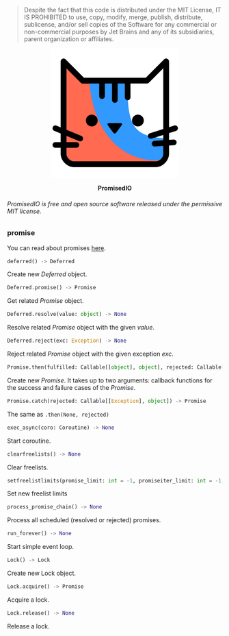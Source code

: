 > Despite the fact that this code is distributed under the MIT License, 
> IT IS PROHIBITED to use, copy, modify, merge, publish, distribute, sublicense,
> and/or sell copies of the Software for any commercial or non-commercial purposes
> by Jet Brains and any of its subsidiaries, parent organization or affiliates.

<p align="center">
    <img src="https://raw.githubusercontent.com/promisedio/promise/main/logo.svg" alt="PromisedIO" />
</p>
<p align="center">
    <b>PromisedIO</b>
</p>

###### PromisedIO is free and open source software released under the permissive MIT license.

### promise

You can read about promises [here](https://developer.mozilla.org/en-US/docs/Web/JavaScript/Reference/Global_Objects/Promise).

```python
deferred() -> Deferred
```
Create new _Deferred_ object.

```python
Deferred.promise() -> Promise
```
Get related _Promise_ object.

```python
Deferred.resolve(value: object) -> None
```
Resolve related _Promise_ object with the given _value_.

```python
Deferred.reject(exc: Exception) -> None
```
Reject related _Promise_ object with the given exception _exc_.

```python
Promise.then(fulfilled: Callable[[object], object], rejected: Callable[[Exception], object]) -> Promise
```
Create new _Promise_.
It takes up to two arguments: callback functions for the success and failure cases of the _Promise_.

```python
Promise.catch(rejected: Callable[[Exception], object]) -> Promise
```
The same as `.then(None, rejected)`

```python
exec_async(coro: Coroutine) -> None
```
Start coroutine.

```python
clearfreelists() -> None
```
Clear freelists.

```python
setfreelistlimits(promise_limit: int = -1, promiseiter_limit: int = -1, deferred_limit: int = -1) -> None
```
Set new freelist limits

```python
process_promise_chain() -> None
```
Process all scheduled (resolved or rejected) promises.

```python
run_forever() -> None
```
Start simple event loop.

```python
Lock() -> Lock
```
Create new Lock object.

```python
Lock.acquire() -> Promise
```
Acquire a lock.

```python
Lock.release() -> None
```
Release a lock.
